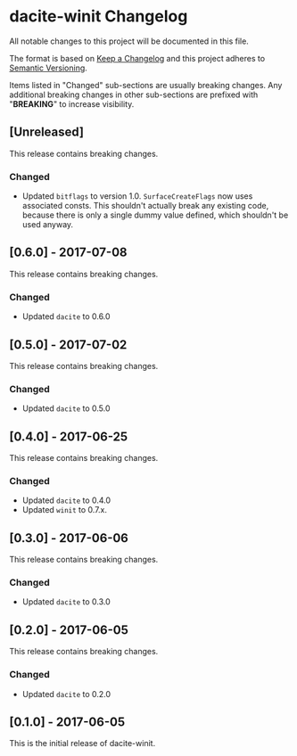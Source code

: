 # dacite-winit Changelog
All notable changes to this project will be documented in this file.

The format is based on [Keep a Changelog](http://keepachangelog.com/en/1.0.0/)
and this project adheres to [Semantic Versioning](http://semver.org/spec/v2.0.0.html).

Items listed in "Changed" sub-sections are usually breaking changes. Any additional breaking changes
in other sub-sections are prefixed with "**BREAKING**" to increase visibility.


## [Unreleased]
This release contains breaking changes.

### Changed
 - Updated `bitflags` to version 1.0. `SurfaceCreateFlags` now uses associated consts. This
   shouldn't actually break any existing code, because there is only a single dummy value defined,
   which shouldn't be used anyway.


## [0.6.0] - 2017-07-08
This release contains breaking changes.

### Changed
 - Updated `dacite` to 0.6.0


## [0.5.0] - 2017-07-02
This release contains breaking changes.

### Changed
 - Updated `dacite` to 0.5.0


## [0.4.0] - 2017-06-25
This release contains breaking changes.

### Changed
 - Updated `dacite` to 0.4.0
 - Updated `winit` to 0.7.x.


## [0.3.0] - 2017-06-06
This release contains breaking changes.

### Changed
 - Updated `dacite` to 0.3.0


## [0.2.0] - 2017-06-05
This release contains breaking changes.

### Changed
 - Updated `dacite` to 0.2.0


## [0.1.0] - 2017-06-05
This is the initial release of dacite-winit.
